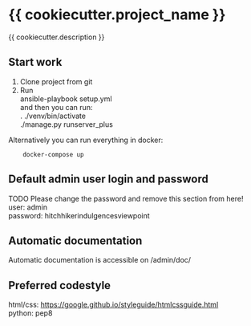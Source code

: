 # {{ cookiecutter.project_name }}

{{ cookiecutter.description }}

## Start work
1. Clone project from git
2. Run  
     ansible-playbook setup.yml  
   and then you can run:  
     . ./venv/bin/activate  
     ./manage.py runserver_plus  

  Alternatively you can run everything in docker:

        docker-compose up

## Default admin user login and password
TODO Please change the password and remove this section from here!  
user: admin  
password: hitchhikerindulgencesviewpoint  

## Automatic documentation
Automatic documentation is accessible on /admin/doc/

## Preferred codestyle
html/css: https://google.github.io/styleguide/htmlcssguide.html  
python: pep8
